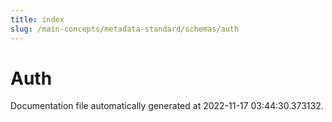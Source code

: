 ```yaml
---
title: index
slug: /main-concepts/metadata-standard/schemas/auth
---
```


# Auth

Documentation file automatically generated at 2022-11-17 03:44:30.373132.
